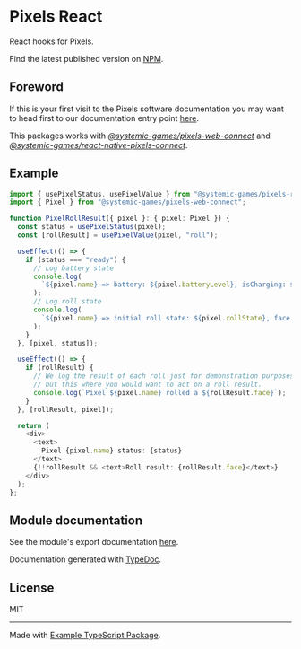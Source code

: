 # Pixels React

React hooks for Pixels.

Find the latest published version on [NPM](
  https://www.npmjs.com/package/@systemic-games/pixels-react
).

## Foreword

If this is your first visit to the Pixels software documentation
you may want to head first to our documentation entry point [here](
    https://github.com/GameWithPixels
).

This packages works with [*@systemic-games/pixels-web-connect*](
    ../pixels-web-connect
) and [*@systemic-games/react-native-pixels-connect*](
    ../react-native-pixels-connect
).

## Example

```Typescript
import { usePixelStatus, usePixelValue } from "@systemic-games/pixels-react";
import { Pixel } from "@systemic-games/pixels-web-connect";

function PixelRollResult({ pixel }: { pixel: Pixel }) {
  const status = usePixelStatus(pixel);
  const [rollResult] = usePixelValue(pixel, "roll");

  useEffect(() => {
    if (status === "ready") {
      // Log battery state
      console.log(
        `${pixel.name} => battery: ${pixel.batteryLevel}, isCharging: ${pixel.isCharging}`
      );
      // Log roll state
      console.log(
        `${pixel.name} => initial roll state: ${pixel.rollState}, face ${pixel.currentFace}`
      );
    }
  }, [pixel, status]);

  useEffect(() => {
    if (rollResult) {
      // We log the result of each roll just for demonstration purposes
      // but this where you would want to act on a roll result.
      console.log(`Pixel ${pixel.name} rolled a ${rollResult.face}`);
    }
  }, [rollResult, pixel]);

  return (
    <div>
      <text>
        Pixel {pixel.name} status: {status}
      </text>
      {!!rollResult && <text>Roll result: {rollResult.face}</text>}
    </div>
  );
};
```

## Module documentation

See the module's export documentation [here](
    https://gamewithpixels.github.io/pixels-js/modules/_systemic_games_pixels_react.html
).

Documentation generated with [TypeDoc](https://typedoc.org/).

## License

MIT

---

Made with [Example TypeScript Package](
    https://github.com/tomchen/example-typescript-package
).

